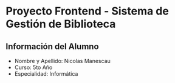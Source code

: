 # Proyecto Frontend - Sistema de Gestión de Biblioteca

## Información del Alumno
- Nombre y Apellido: Nicolas Manescau
- Curso: 5to Año
- Especialidad: Informática